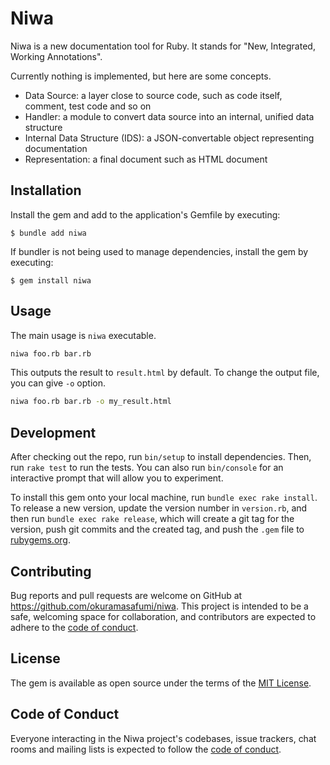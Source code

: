 # Niwa

Niwa is a new documentation tool for Ruby. It stands for "New, Integrated, Working Annotations".

Currently nothing is implemented, but here are some concepts.

- Data Source: a layer close to source code, such as code itself, comment, test code and so on
- Handler: a module to convert data source into an internal, unified data structure
- Internal Data Structure (IDS): a JSON-convertable object representing documentation
- Representation: a final document such as HTML document

## Installation

Install the gem and add to the application's Gemfile by executing:

    $ bundle add niwa

If bundler is not being used to manage dependencies, install the gem by executing:

    $ gem install niwa

## Usage

The main usage is `niwa` executable. 

```sh
niwa foo.rb bar.rb
```

This outputs the result to `result.html` by default. To change the output file, you can give `-o` option.

```sh
niwa foo.rb bar.rb -o my_result.html
```

## Development

After checking out the repo, run `bin/setup` to install dependencies. Then, run `rake test` to run the tests. You can also run `bin/console` for an interactive prompt that will allow you to experiment.

To install this gem onto your local machine, run `bundle exec rake install`. To release a new version, update the version number in `version.rb`, and then run `bundle exec rake release`, which will create a git tag for the version, push git commits and the created tag, and push the `.gem` file to [rubygems.org](https://rubygems.org).

## Contributing

Bug reports and pull requests are welcome on GitHub at https://github.com/okuramasafumi/niwa. This project is intended to be a safe, welcoming space for collaboration, and contributors are expected to adhere to the [code of conduct](https://github.com/okuramasafumi/niwa/blob/master/CODE_OF_CONDUCT.md).

## License

The gem is available as open source under the terms of the [MIT License](https://opensource.org/licenses/MIT).

## Code of Conduct

Everyone interacting in the Niwa project's codebases, issue trackers, chat rooms and mailing lists is expected to follow the [code of conduct](https://github.com/okuramasafumi/niwa/blob/master/CODE_OF_CONDUCT.md).
